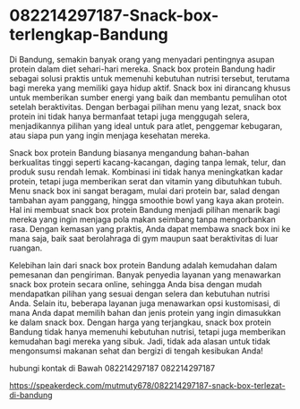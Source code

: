 # 082214297187-Snack-box-terlengkap-Bandung
 Di Bandung, semakin banyak orang yang menyadari pentingnya asupan protein dalam diet sehari-hari mereka. Snack box protein Bandung hadir sebagai solusi praktis untuk memenuhi kebutuhan nutrisi tersebut, terutama bagi mereka yang memiliki gaya hidup aktif. Snack box ini dirancang khusus untuk memberikan sumber energi yang baik dan membantu pemulihan otot setelah beraktivitas. Dengan berbagai pilihan menu yang lezat, snack box protein ini tidak hanya bermanfaat tetapi juga menggugah selera, menjadikannya pilihan yang ideal untuk para atlet, penggemar kebugaran, atau siapa pun yang ingin menjaga kesehatan mereka.

Snack box protein Bandung biasanya mengandung bahan-bahan berkualitas tinggi seperti kacang-kacangan, daging tanpa lemak, telur, dan produk susu rendah lemak. Kombinasi ini tidak hanya meningkatkan kadar protein, tetapi juga memberikan serat dan vitamin yang dibutuhkan tubuh. Menu snack box ini sangat beragam, mulai dari protein bar, salad dengan tambahan ayam panggang, hingga smoothie bowl yang kaya akan protein. Hal ini membuat snack box protein Bandung menjadi pilihan menarik bagi mereka yang ingin menjaga pola makan seimbang tanpa mengorbankan rasa. Dengan kemasan yang praktis, Anda dapat membawa snack box ini ke mana saja, baik saat berolahraga di gym maupun saat beraktivitas di luar ruangan.

Kelebihan lain dari snack box protein Bandung adalah kemudahan dalam pemesanan dan pengiriman. Banyak penyedia layanan yang menawarkan snack box protein secara online, sehingga Anda bisa dengan mudah mendapatkan pilihan yang sesuai dengan selera dan kebutuhan nutrisi Anda. Selain itu, beberapa layanan juga menawarkan opsi kustomisasi, di mana Anda dapat memilih bahan dan jenis protein yang ingin dimasukkan ke dalam snack box. Dengan harga yang terjangkau, snack box protein Bandung tidak hanya memenuhi kebutuhan nutrisi, tetapi juga memberikan kemudahan bagi mereka yang sibuk. Jadi, tidak ada alasan untuk tidak mengonsumsi makanan sehat dan bergizi di tengah kesibukan Anda!

hubungi kontak di Bawah
082214297187
082214297187

https://speakerdeck.com/mutmuty678/082214297187-snack-box-terlezat-di-bandung


